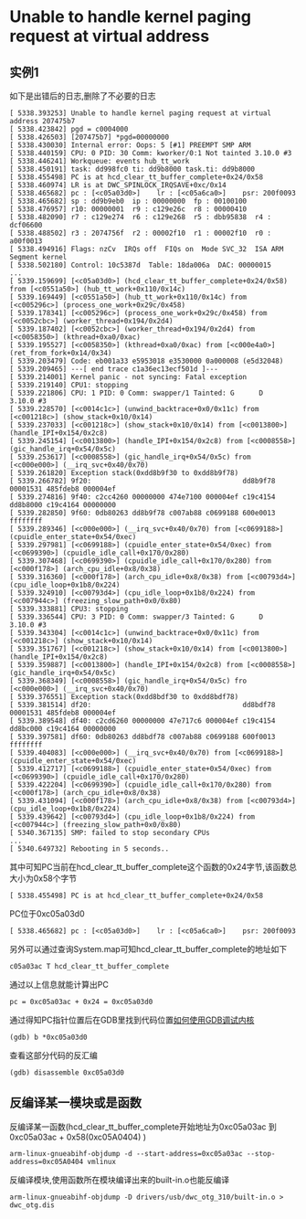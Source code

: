 # Unable to handle kernel paging request at virtual address

## 实例1

如下是出错后的日志,删除了不必要的日志

	[ 5338.393253] Unable to handle kernel paging request at virtual address 207475b7
	[ 5338.423842] pgd = c0004000
	[ 5338.426503] [207475b7] *pgd=00000000
	[ 5338.430030] Internal error: Oops: 5 [#1] PREEMPT SMP ARM
	[ 5338.440159] CPU: 0 PID: 30 Comm: kworker/0:1 Not tainted 3.10.0 #3
	[ 5338.446241] Workqueue: events hub_tt_work
	[ 5338.450191] task: dd998fc0 ti: dd9b8000 task.ti: dd9b8000
	[ 5338.455498] PC is at hcd_clear_tt_buffer_complete+0x24/0x58
	[ 5338.460974] LR is at DWC_SPINLOCK_IRQSAVE+0xc/0x14
	[ 5338.465682] pc : [<c05a03d0>]    lr : [<c05a6ca0>]    psr: 200f0093
	[ 5338.465682] sp : dd9b9eb0  ip : 00000000  fp : 00100100
	[ 5338.476957] r10: 00000001  r9 : c129e26c  r8 : 00000410
	[ 5338.482090] r7 : c129e274  r6 : c129e268  r5 : dbb95838  r4 : dcf06600
	[ 5338.488502] r3 : 2074756f  r2 : 00002f10  r1 : 00002f10  r0 : a00f0013
	[ 5338.494916] Flags: nzCv  IRQs off  FIQs on  Mode SVC_32  ISA ARM  Segment kernel
	[ 5338.502180] Control: 10c5387d  Table: 18da006a  DAC: 00000015
	...
	[ 5339.159699] [<c05a03d0>] (hcd_clear_tt_buffer_complete+0x24/0x58) from [<c0551a50>] (hub_tt_work+0x110/0x14c)
	[ 5339.169449] [<c0551a50>] (hub_tt_work+0x110/0x14c) from [<c005296c>] (process_one_work+0x29c/0x458)
	[ 5339.178341] [<c005296c>] (process_one_work+0x29c/0x458) from [<c0052cbc>] (worker_thread+0x194/0x2d4)
	[ 5339.187402] [<c0052cbc>] (worker_thread+0x194/0x2d4) from [<c0058350>] (kthread+0xa0/0xac)
	[ 5339.195527] [<c0058350>] (kthread+0xa0/0xac) from [<c000e4a0>] (ret_from_fork+0x14/0x34)
	[ 5339.203479] Code: eb001a33 e5953018 e3530000 0a000008 (e5d32048)
	[ 5339.209465] ---[ end trace c1a36ec13ecf501d ]---
	[ 5339.214001] Kernel panic - not syncing: Fatal exception
	[ 5339.219140] CPU1: stopping
	[ 5339.221806] CPU: 1 PID: 0 Comm: swapper/1 Tainted: G      D      3.10.0 #3
	[ 5339.228570] [<c0014c1c>] (unwind_backtrace+0x0/0x11c) from [<c001218c>] (show_stack+0x10/0x14)
	[ 5339.237033] [<c001218c>] (show_stack+0x10/0x14) from [<c0013800>] (handle_IPI+0x154/0x2c8)
	[ 5339.245154] [<c0013800>] (handle_IPI+0x154/0x2c8) from [<c0008558>] (gic_handle_irq+0x54/0x5c)
	[ 5339.253617] [<c0008558>] (gic_handle_irq+0x54/0x5c) from [<c000e000>] (__irq_svc+0x40/0x70)
	[ 5339.261820] Exception stack(0xdd8b9f30 to 0xdd8b9f78)
	[ 5339.266782] 9f20:                                     dd8b9f78 00001531 485fdeb8 000004ef
	[ 5339.274816] 9f40: c2cc4260 00000000 474e7100 000004ef c19c4154 dd8b8000 c19c4164 00000000
	[ 5339.282850] 9f60: 0db80263 dd8b9f78 c007ab88 c0699188 600e0013 ffffffff
	[ 5339.289346] [<c000e000>] (__irq_svc+0x40/0x70) from [<c0699188>] (cpuidle_enter_state+0x54/0xec)
	[ 5339.297981] [<c0699188>] (cpuidle_enter_state+0x54/0xec) from [<c0699390>] (cpuidle_idle_call+0x170/0x280)
	[ 5339.307468] [<c0699390>] (cpuidle_idle_call+0x170/0x280) from [<c000f178>] (arch_cpu_idle+0x8/0x38)
	[ 5339.316360] [<c000f178>] (arch_cpu_idle+0x8/0x38) from [<c00793d4>] (cpu_idle_loop+0x1b8/0x224)
	[ 5339.324910] [<c00793d4>] (cpu_idle_loop+0x1b8/0x224) from [<c007944c>] (freezing_slow_path+0x0/0x80)
	[ 5339.333881] CPU3: stopping
	[ 5339.336544] CPU: 3 PID: 0 Comm: swapper/3 Tainted: G      D      3.10.0 #3
	[ 5339.343304] [<c0014c1c>] (unwind_backtrace+0x0/0x11c) from [<c001218c>] (show_stack+0x10/0x14)
	[ 5339.351767] [<c001218c>] (show_stack+0x10/0x14) from [<c0013800>] (handle_IPI+0x154/0x2c8)
	[ 5339.359887] [<c0013800>] (handle_IPI+0x154/0x2c8) from [<c0008558>] (gic_handle_irq+0x54/0x5c)
	[ 5339.368349] [<c0008558>] (gic_handle_irq+0x54/0x5c) fro  [<c000e000>] (__irq_svc+0x40/0x70)
	[ 5339.376551] Exception stack(0xdd8bdf30 to 0xdd8bdf78)
	[ 5339.381514] df20:                                     dd8bdf78 00001531 485fdeb8 000004ef
	[ 5339.389548] df40: c2cd6260 00000000 47e717c6 000004ef c19c4154 dd8bc000 c19c4164 00000000
	[ 5339.397581] df60: 0db80263 dd8bdf78 c007ab88 c0699188 600f0013 ffffffff
	[ 5339.404083] [<c000e000>] (__irq_svc+0x40/0x70) from [<c0699188>] (cpuidle_enter_state+0x54/0xec)
	[ 5339.412717] [<c0699188>] (cpuidle_enter_state+0x54/0xec) from [<c0699390>] (cpuidle_idle_call+0x170/0x280)
	[ 5339.422204] [<c0699390>] (cpuidle_idle_call+0x170/0x280) from [<c000f178>] (arch_cpu_idle+0x8/0x38)
	[ 5339.431094] [<c000f178>] (arch_cpu_idle+0x8/0x38) from [<c00793d4>] (cpu_idle_loop+0x1b8/0x224)
	[ 5339.439642] [<c00793d4>] (cpu_idle_loop+0x1b8/0x224) from [<c007944c>] (freezing_slow_path+0x0/0x80)
	[ 5340.367135] SMP: failed to stop secondary CPUs
	...
	[ 5340.649732] Rebooting in 5 seconds..

其中可知PC当前在hcd_clear_tt_buffer_complete这个函数的0x24字节,该函数总大小为0x58个字节

	[ 5338.455498] PC is at hcd_clear_tt_buffer_complete+0x24/0x58

PC位于0xc05a03d0

	[ 5338.465682] pc : [<c05a03d0>]    lr : [<c05a6ca0>]    psr: 200f0093

另外可以通过查询System.map可知hcd_clear_tt_buffer_complete的地址如下

	c05a03ac T hcd_clear_tt_buffer_complete

通过以上信息就能计算出PC

	pc = 0xc05a03ac + 0x24 = 0xc05a03d0

通过得知PC指针位置后在GDB里找到代码位置[如何使用GDB调试内核](./android_gdb.md)

	(gdb) b *0xc05a03d0

查看这部分代码的反汇编

	(gdb) disassemble 0xc05a03d0

## 反编译某一模块或是函数

反编译某一函数(hcd_clear_tt_buffer_complete开始地址为0xc05a03ac 到 0xc05a03ac + 0x58(0xc05A0404) )

	arm-linux-gnueabihf-objdump -d --start-address=0xc05a03ac --stop-address=0xc05A0404 vmlinux

反编译模块,使用函数所在模块编译出来的built-in.o也能反编译

	arm-linux-gnueabihf-objdump -D drivers/usb/dwc_otg_310/built-in.o > dwc_otg.dis
